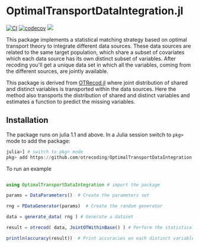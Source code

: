 # OptimalTransportDataIntegration.jl

[![CI](https://github.com/otrecoding/OptimalTransportDataIntegration.jl/actions/workflows/ci.yml/badge.svg)](https://github.com/otrecoding/OptimalTransportDataIntegration.jl/actions/workflows/ci.yml)
[![codecov](https://codecov.io/gh/otrecoding/OptimalTransportDataIntegration.jl/branch/master/graph/badge.svg)](https://codecov.io/gh/otrecoding/OptimalTransportDataIntegration.jl)
[![](https://img.shields.io/badge/docs-dev-blue.svg)](https://otrecoding.github.io/OptimalTransportDataIntegration.jl/dev)

This package implements a statistical matching strategy based on
optimal transport theory to integrate different data sources.
These data sources are related to the same target population, which
share a subset of covariates which each data source has its own
distinct subset of variables. After recoding you'll get a unique
data set in which all the variables, coming from the different
sources, are jointly available. 

This package is derived from
[OTRecod.jl](https://github.com/otrecoding/OTRecod.jl) where joint
distribution of shared and distinct variables is transported within
the data sources. Here the method also transports the distribution
of shared and distinct variables and estimates a function to predict
the missing variables.

## Installation

The package runs on julia 1.1 and above.
In a Julia session switch to `pkg>` mode to add the package:

```julia
julia>] # switch to pkg> mode
pkg> add https://github.com/otrecoding/OptimalTransportDataIntegration.jl
```

To run an example 

```julia

using OptimalTransportDataIntegration # import the package

params = DataParameters()  # Create the parameters set

rng = PDataGenerator(params)  # Create the random generator

data = generate_data( rng ) # Generate a dataset 

result = otrecod( data, JointOTWithinBase() ) # Perform the statistical matching 

println(accuracy(result))  # Print accuracies on each distinct variables and the total accuracy.

```





